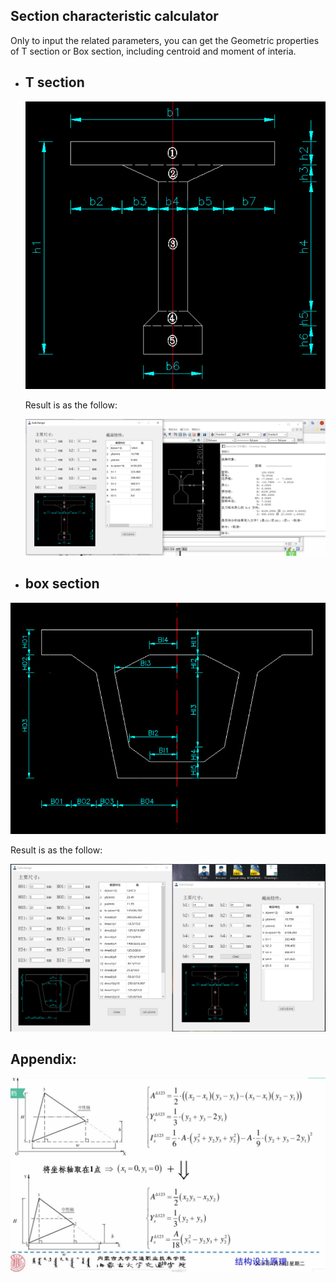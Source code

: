 ## Section characteristic calculator

Only to input the related parameters, you can get the Geometric properties of T section or Box section, including centroid and moment of interia.

* ## T section

  ![](SectinonFeatureCalcu/img/SubChangeimg.jpg)

  Result is as the follow:

  ![](pic/003.png)

* ## box section

![](BoxGirderSectionFeatureCalcu/img/display.jpg)

Result is as the follow:

![](pic/001.png)

## Appendix:

![](pic/10.png)